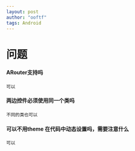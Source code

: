 ```yaml
---
layout: post
author: "ooftf"
tags: Android
---
```


# 问题
#### ARouter支持吗            
    可以
#### 两边控件必须使用同一个类吗
    不同的类也可以
#### 可以不用theme 在代码中动态设置吗，需要注意什么
    可以